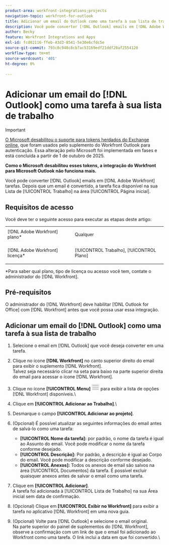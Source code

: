 ```yaml
---
product-area: workfront-integrations;projects
navigation-topic: workfront-for-outlook
title: Adicionar um email do Outlook como uma tarefa à sua lista de trabalho
description: Você pode converter [!DNL Outlook] emails em [!DNL Adobe Workfront] tarefas. Depois que um email é convertido, a tarefa é disponibilizada na Lista de trabalho na área Página inicial.
author: Becky
feature: Workfront Integrations and Apps
exl-id: fcd02116-ffeb-43d3-8541-5e30e6cfdc5e
source-git-commit: 793c8c940c8cb7ac53169edf21ddf28af2554120
workflow-type: tm+mt
source-wordcount: '401'
ht-degree: 0%

---
```


# Adicionar um email do [!DNL Outlook] como uma tarefa à sua lista de trabalho

>[!IMPORTANT]
>
>[O Microsoft desabilitou o suporte para tokens herdados do Exchange online](https://learn.microsoft.com/en-us/office/dev/add-ins/outlook/faq-nested-app-auth-outlook-legacy-tokens), que foram usados pelo suplemento do Workfront Outlook para autenticação. Essa alteração pelo Microsoft foi implementada em fases e está concluída a partir de 1 de outubro de 2025.
>
>**Como o Microsoft desabilitou esses tokens, a integração do Workfront para Microsoft Outlook não funciona mais.**

Você pode converter [!DNL Outlook] emails em [!DNL Adobe Workfront] tarefas. Depois que um email é convertido, a tarefa fica disponível na sua Lista de [!UICONTROL Trabalho] na área [!UICONTROL Página inicial].

## Requisitos de acesso

Você deve ter o seguinte acesso para executar as etapas deste artigo:

<table style="table-layout:auto"> 
 <col> 
 <col> 
 <tbody> 
  <tr> 
   <td role="rowheader">[!DNL Adobe Workfront] plano*</td> 
   <td> <p>Qualquer</p> </td> 
  </tr> 
  <tr> 
   <td role="rowheader">[!DNL Adobe Workfront] licença*</td> 
   <td> <p>[!UICONTROL Trabalho], [!UICONTROL Plano]</p> </td> 
  </tr> 
 </tbody> 
</table>

&#42;Para saber qual plano, tipo de licença ou acesso você tem, contate o administrador do [!DNL Workfront].

## Pré-requisitos

O administrador do [!DNL Workfront] deve habilitar [!DNL Outlook for Office] com [!DNL Workfront] antes que você possa usar essa integração.

## Adicionar um email do [!DNL Outlook] como uma tarefa à sua lista de trabalho

1. Selecione o email em [!DNL Outlook] que você deseja converter em uma tarefa.
1. Clique no ícone **[!DNL Workfront]** no canto superior direito do email para exibir o suplemento [!DNL Workfront].\
   Talvez seja necessário clicar na seta para baixo na parte superior direita do email para acessar o ícone [!DNL Workfront].

1. Clique no ícone **[!UICONTROL Menu]** ![o365_addin_menu_icon.png](assets/o365-addin-menu2-icon.png) para exibir a lista de opções [!DNL Workfront] disponíveis.\


1. Clique em **[!UICONTROL Adicionar ao Trabalho]**.\

1. Desmarque o campo **[!UICONTROL Adicionar ao projeto]**.
1. (Opcional) É possível atualizar as seguintes informações do email antes de salvá-lo como uma tarefa:

   * **[!UICONTROL Nome da tarefa]:** por padrão, o nome da tarefa é igual ao Assunto do email. Você pode modificar o nome da tarefa conforme desejado.
   * **[!UICONTROL Descrição]:** Por padrão, a descrição é igual ao Corpo do email. Você pode modificar a descrição conforme desejado.
   * **[!UICONTROL Anexos]:** Todos os anexos de email são salvos na área [!UICONTROL Documentos] da tarefa. É possível excluir quaisquer anexos antes de salvar o email como uma tarefa.

1. Clique em **[!UICONTROL Adicionar]**.\
   A tarefa foi adicionada à [!UICONTROL Lista de Trabalho] na sua Área inicial sem data de confirmação.

1. (Opcional) Clique em **[!UICONTROL Exibir no Workfront]** para exibir a tarefa no aplicativo [!DNL Workfront] em uma nova guia.

1. (Opcional) Volte para [!DNL Outlook] e selecione o email original.\
   Na parte superior do painel de suplementos do [!DNL Workfront], observe a confirmação com um link de que o email foi adicionado ao Workfront como uma tarefa. O link inclui a data em que foi convertido.\
